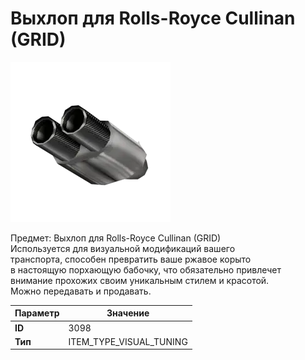 # Выхлоп для Rolls-Royce Cullinan (GRID)

![Item Image](../img/3098.webp?raw=true)

Предмет: Выхлоп для Rolls-Royce Cullinan (GRID)<br>Используется для визуальной модификаций вашего<br>транспорта, способен превратить ваше ржавое корыто<br>в настоящую порхающую бабочку, что обязательно привлечет<br>внимание прохожих своим уникальным стилем и красотой.<br>Можно передавать и продавать.


| Параметр | Значение |
|----------|----------|
| **ID** | 3098 |
| **Тип** | ITEM_TYPE_VISUAL_TUNING |

